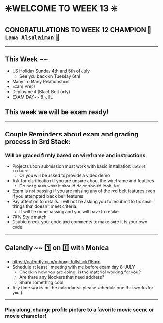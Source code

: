 # :sparkle:WELCOME TO WEEK 13 :sparkle:

## CONGRATULATIONS TO WEEK 12 CHAMPION :star2: `Lama Alsulaiman` :star2:

---

## This Week ~~
- US Holiday Sunday 4th and 5th of July
  - See you back on Tuesday 6th!
- Many To Many Relationships
- Exam Prep!
- Deployment (Black Belt only)
- EXAM DAY~~ 8-JUL

## This week we will be exam ready!

---

## Couple Reminders about exam and grading process in 3rd Stack:

### **Will be graded firmly based on wireframe and instructions**

- Projects upon submission must work with basic installation: `dotnet restore`
  - Or you will be asked to provide a video demo
- Ask for clarification if you are unsure about the wireframe and features
  - Do not guess what it should do or should look like
- Exam is not passing if you are missing any of the red belt features even if you attempted black belt features
- Pay attention to details. I will not be asking you to resubmit to fix small things that doesn't meet criteria.
  - It will be none passing and you will have to retake.
- 70% Style match
- Double check your code and comments to make sure it is your own code. 

---

## Calendly ~~ :one: on :one: with Monica

- https://calendly.com/mhong-fullstack/15min
- Schedule at least 1 meeting with me before exam day 8-JULY
  - Check in how you are doing, is the material working for you?
  - Are there any blockers that need address?
  - Share something cool
- Any time works on the calendar so please schedule one that works for you (:

---

### Play along, change profile picture to a favorite movie scene or movie character!

